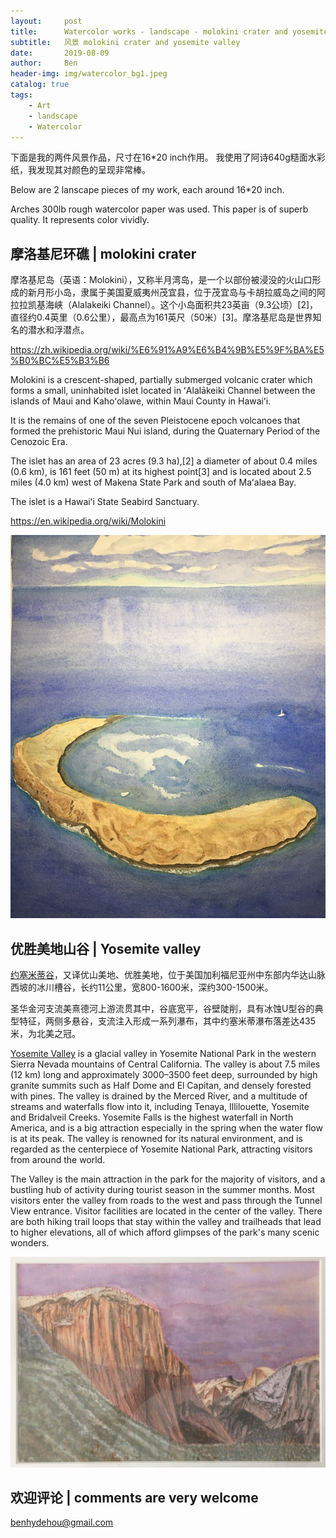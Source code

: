 ```yaml
---
layout:     post
title:      Watercolor works - landscape - molokini crater and yosemite valley
subtitle:   风景 molokini crater and yosemite valley
date:       2019-08-09
author:     Ben
header-img: img/watercolor_bg1.jpeg
catalog: true
tags:
    - Art
    - landscape
    - Watercolor
---
```



下面是我的两件风景作品，尺寸在16*20 inch作用。
我使用了阿诗640g糙面水彩纸，我发现其对颜色的呈现非常棒。

Below are 2 lanscape pieces of my work, each around 16*20 inch.

Arches 300lb rough watercolor paper was used. This paper is of superb quality. It represents color vividly.


## 摩洛基尼环礁 | molokini crater


摩洛基尼岛（英语：Molokini），又称半月湾岛，是一个以部份被浸没的火山口形成的新月形小岛，隶属于美国夏威夷州茂宜县，位于茂宜岛与卡胡拉威岛之间的阿拉拉凯基海峡（Alalakeiki Channel）。这个小岛面积共23英亩（9.3公顷）[2]，直径约0.4英里（0.6公里），最高点为161英尺（50米）[3]。摩洛基尼岛是世界知名的潜水和浮潜点。

https://zh.wikipedia.org/wiki/%E6%91%A9%E6%B4%9B%E5%9F%BA%E5%B0%BC%E5%B3%B6


Molokini is a crescent-shaped, partially submerged volcanic crater which forms a small, uninhabited islet located in ʻAlalākeiki Channel between the islands of Maui and Kahoʻolawe, within Maui County in Hawaiʻi.

It is the remains of one of the seven Pleistocene epoch volcanoes that formed the prehistoric Maui Nui island, during the Quaternary Period of the Cenozoic Era.

The islet has an area of 23 acres (9.3 ha),[2] a diameter of about 0.4 miles (0.6 km), is 161 feet (50 m) at its highest point[3] and is located about 2.5 miles (4.0 km) west of Makena State Park and south of Maʻalaea Bay.

The islet is a Hawaiʻi State Seabird Sanctuary.

https://en.wikipedia.org/wiki/Molokini


![Molokini Crater](/img/IMG_8544.JPG "Molokini crater in vertical")



## 优胜美地山谷 | Yosemite valley


[约塞米蒂谷](https://zh.wikipedia.org/wiki/%E7%BA%A6%E5%A1%9E%E7%B1%B3%E8%92%82%E8%B0%B7)，又译优山美地、优胜美地，位于美国加利福尼亚州中东部内华达山脉西坡的冰川槽谷，长约11公里，宽800-1600米，深约300-1500米。

圣华金河支流美熹德河上游流贯其中，谷底宽平，谷壁陡削，具有冰蚀U型谷的典型特征，两侧多悬谷，支流注入形成一系列瀑布，其中约塞米蒂瀑布落差达435米，为北美之冠。



[Yosemite Valley](https://en.wikipedia.org/wiki/Yosemite_Valley) is a glacial valley in Yosemite National Park in the western Sierra Nevada mountains of Central California. The valley is about 7.5 miles (12 km) long and approximately 3000–3500 feet deep, surrounded by high granite summits such as Half Dome and El Capitan, and densely forested with pines. The valley is drained by the Merced River, and a multitude of streams and waterfalls flow into it, including Tenaya, Illilouette, Yosemite and Bridalveil Creeks. Yosemite Falls is the highest waterfall in North America, and is a big attraction especially in the spring when the water flow is at its peak. The valley is renowned for its natural environment, and is regarded as the centerpiece of Yosemite National Park, attracting visitors from around the world.

The Valley is the main attraction in the park for the majority of visitors, and a bustling hub of activity during tourist season in the summer months. Most visitors enter the valley from roads to the west and pass through the Tunnel View entrance. Visitor facilities are located in the center of the valley. There are both hiking trail loops that stay within the valley and trailheads that lead to higher elevations, all of which afford glimpses of the park's many scenic wonders.



![Yosemite Valley](/img/IMG_8540.JPG "Yosemite valley")





## 欢迎评论 | comments are very welcome

benhydehou@gmail.com


